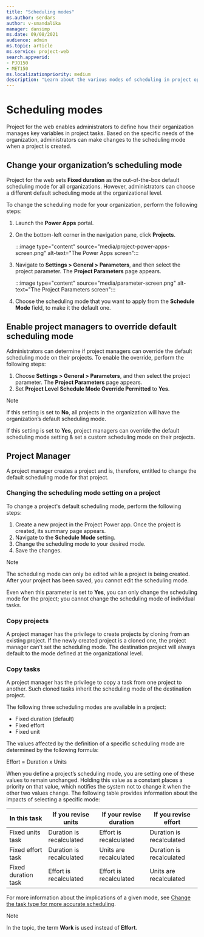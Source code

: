 ```yaml
---
title: "Scheduling modes"
ms.author: serdars
author: v-smandalika
manager: dansimp
ms.date: 09/08/2021
audience: admin
ms.topic: article
ms.service: project-web
search.appverid: 
- PJO150
- MET150 
ms.localizationpriority: medium
description: "Learn about the various modes of scheduling in project operations."
---
```


# Scheduling modes

Project for the web enables administrators to define how their organization manages key variables in project tasks. Based on the specific needs of the organization, administrators can make changes to the scheduling mode when a project is created.

## Change your organization’s scheduling mode

Project for the web sets **Fixed duration** as the out-of-the-box default scheduling mode for all organizations. However, administrators can choose a different default scheduling mode at the organizational level.

To change the scheduling mode for your organization, perform the following steps:

1. Launch the **Power Apps** portal.
1. On the bottom-left corner in the navigation pane, click **Projects**.

   :::image type="content" source="media/project-power-apps-screen.png" alt-text="The Power Apps screen":::

1. Navigate to **Settings > General > Parameters**, and then select the project parameter. The **Project Parameters** page appears.

   :::image type="content" source="media/parameter-screen.png" alt-text="The Project Parameters screen":::

1. Choose the scheduling mode that you want to apply from the **Schedule Mode** field, to make it the default one.

## Enable project managers to override default scheduling mode

Administrators can determine if project managers can override the default scheduling mode on their projects. To enable the override, perform the following steps:

1. Choose **Settings > General > Parameters**, and then select the project parameter. The **Project Parameters** page appears.
1. Set **Project Level Schedule Mode Override Permitted** to **Yes**.

> [!NOTE]
> If this setting is set to **No**, all projects in the organization will have the organization’s default scheduling mode.
> 
> If this setting is set to **Yes**, project managers can override the default scheduling mode setting & set a custom scheduling mode on their projects.

## Project Manager

A project manager creates a project and is, therefore, entitled to change the default scheduling mode for that project.

### Changing the scheduling mode setting on a project

To change a project's default scheduling mode, perform the following steps:

1. Create a new project in the Project Power app. Once the project is created, its summary page appears.
1. Navigate to the **Schedule Mode** setting.
1. Change the scheduling mode to your desired mode.
1. Save the changes.

> [!NOTE]
> The scheduling mode can only be edited while a project is being created. After your project has been saved, you cannot edit the scheduling mode.
> 
> Even when this parameter is set to **Yes**, you can only change the scheduling mode for the project; you cannot change the scheduling mode of individual tasks.

### Copy projects

A project manager has the privilege to create projects by cloning from an existing project.  If the newly created project is a cloned one, the project manager can't set the scheduling mode. The destination project will always default to the mode defined at the organizational level.

### Copy tasks

A project manager has the privilege to copy a task from one project to another. Such cloned tasks inherit the scheduling mode of the destination project.

The following three scheduling modes are available in a project:

- Fixed duration (default)
- Fixed effort
- Fixed unit

The values affected by the definition of a specific scheduling mode are determined by the following formula:

Effort = Duration x Units

When you define a project’s scheduling mode, you are setting one of these values to remain unchanged. Holding this value as a constant places a priority on that value, which notifies the system not to change it when the other two values change. The following table provides information about the impacts of selecting a specific mode:


|In this task  |If you revise units  |If your revise duration  |If you revise effort  |
|---------|---------|---------|---------|
|Fixed units task     |    Duration is recalculated     |    Effort is recalculated     | Duration is recalculated        |
|Fixed effort task    |    Duration is recalculated     |  Units are recalculated       |    Duration is recalculated     |
|Fixed duration task    |    Effort is recalculated     |Effort is recalculated         |Units are recalculated         |

For more information about the implications of a given mode, see [Change the task type for more accurate scheduling](https://support.microsoft.com/office/change-the-task-type-for-more-accurate-scheduling-b0b969ad-45bc-4e9e-8967-435587548a72). 

> [!NOTE]
> In the topic, the term **Work** is used instead of **Effort**.





